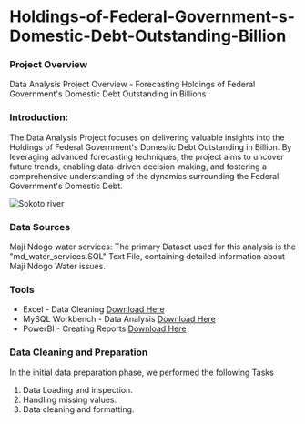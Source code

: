 # Holdings-of-Federal-Government-s-Domestic-Debt-Outstanding-Billion



### Project Overview 
Data Analysis Project Overview - Forecasting Holdings of Federal Government's Domestic Debt Outstanding in Billions


### Introduction:
The Data Analysis Project focuses on delivering valuable insights into the Holdings of Federal Government's Domestic Debt Outstanding in Billion. By leveraging advanced forecasting techniques, the project aims to uncover future trends, enabling data-driven decision-making, and fostering a comprehensive understanding of the dynamics surrounding the Federal Government's Domestic Debt.

![Sokoto river](https://github.com/OlamilekanKolawole/Maji-Ndogo-Water-Data-Cleaning-in-SQL/assets/151407380/15955b1a-b35e-47a6-871c-cf2b449199ed)


### Data Sources 
Maji Ndogo water services: The primary Dataset used for this analysis is the "md_water_services.SQL" Text File, containing detailed information about Maji Ndogo Water issues.

### Tools

- Excel - Data Cleaning [Download Here](https://microsoft.com)
- MySQL Workbench - Data Analysis [Download Here](https://dev.mysql.com/downloads/workbench/)
- PowerBI - Creating Reports [Download Here](https://www.microsoft.com/en-us/download/details.aspx?id=58494)

### Data Cleaning and Preparation 
In the initial data preparation phase, we performed the following Tasks 
1. Data Loading and inspection.
2. Handling missing values.
3. Data cleaning and formatting.
